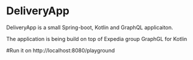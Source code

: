 # DeliveryApp
DeliveryApp is a small Spring-boot, Kotlin and GraphQL applicaiton. 

The application is being build on top of Expedia group GraphGL for Kotlin

#Run it on 
http://localhost:8080/playground